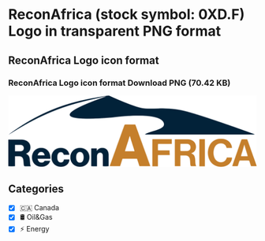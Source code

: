 # ReconAfrica (stock symbol: 0XD.F) Logo in transparent PNG format

## ReconAfrica Logo icon format

### ReconAfrica Logo icon format Download PNG (70.42 KB)

![ReconAfrica Logo icon format Download PNG (70.42 KB)](/img/orig/0XD.F-b9a24639.png)



## Categories
- [x] 🇨🇦 Canada
- [x] 🛢 Oil&Gas
- [x] ⚡ Energy
